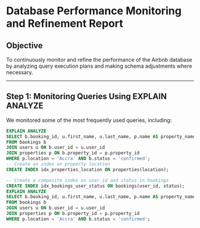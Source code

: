 # Database Performance Monitoring and Refinement Report

## Objective
To continuously monitor and refine the performance of the Airbnb database by analyzing query execution plans and making schema adjustments where necessary.

---

## Step 1: Monitoring Queries Using EXPLAIN ANALYZE
We monitored some of the most frequently used queries, including:
```sql
EXPLAIN ANALYZE
SELECT b.booking_id, u.first_name, u.last_name, p.name AS property_name
FROM bookings b
JOIN users u ON b.user_id = u.user_id
JOIN properties p ON b.property_id = p.property_id
WHERE p.location = 'Accra' AND b.status = 'confirmed';
-- Create an index on property location
CREATE INDEX idx_properties_location ON properties(location);

-- Create a composite index on user_id and status in bookings
CREATE INDEX idx_bookings_user_status ON bookings(user_id, status);
EXPLAIN ANALYZE
SELECT b.booking_id, u.first_name, u.last_name, p.name AS property_name
FROM bookings b
JOIN users u ON b.user_id = u.user_id
JOIN properties p ON b.property_id = p.property_id
WHERE p.location = 'Accra' AND b.status = 'confirmed';
